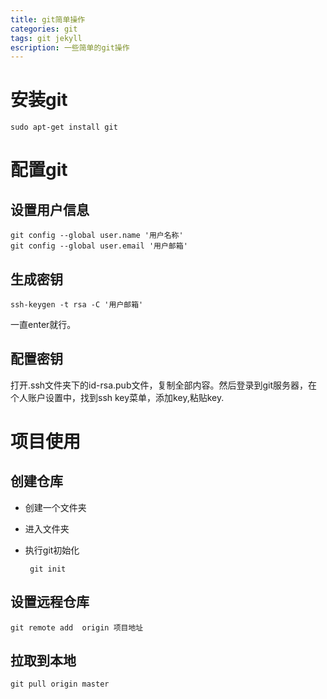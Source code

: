 ```yaml
---
title: git简单操作
categories: git 
tags: git jekyll
escription: 一些简单的git操作
---
```

#  安装git

    sudo apt-get install git

# 配置git
## 设置用户信息

    git config --global user.name '用户名称'
    git config --global user.email '用户邮箱'

## 生成密钥

    ssh-keygen -t rsa -C '用户邮箱'

一直enter就行。
## 配置密钥

打开.ssh文件夹下的id-rsa.pub文件，复制全部内容。然后登录到git服务器，在个人账户设置中，找到ssh key菜单，添加key,粘贴key.

# 项目使用
## 创建仓库
 - 创建一个文件夹
 - 进入文件夹
 - 执行git初始化
  
        git init

## 设置远程仓库

    git remote add  origin 项目地址

## 拉取到本地

    git pull origin master
